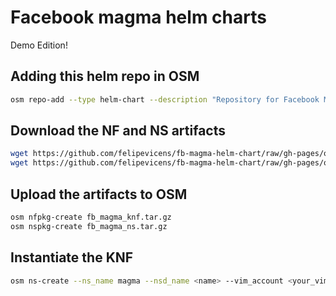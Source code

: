 # Facebook magma helm charts

Demo Edition!

## Adding this helm repo in OSM

```bash
osm repo-add --type helm-chart --description "Repository for Facebook Magma helm Chart" magma https://felipevicens.github.io/fb-magma-helm-chart
```

## Download the NF and NS artifacts

```bash
wget https://github.com/felipevicens/fb-magma-helm-chart/raw/gh-pages/osm_packages/fb_magma_ns.tar.gz
wget https://github.com/felipevicens/fb-magma-helm-chart/raw/gh-pages/osm_packages/fb_magma_knf.tar.gz
```

## Upload the artifacts to OSM

```bash
osm nfpkg-create fb_magma_knf.tar.gz
osm nspkg-create fb_magma_ns.tar.gz
```

## Instantiate the KNF

```bash
osm ns-create --ns_name magma --nsd_name <name> --vim_account <your_vim>
```
